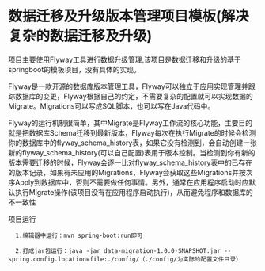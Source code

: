 # 数据迁移及升级版本管理项目模板(解决复杂的数据迁移及升级)

项目主要使用Flyway工具进行数据升级管理,该项目是数据迁移和升级的基于springboot的模板项目，没有具体的实现。

Flyway是一款开源的数据库版本管理工具，Flyway可以独立于应用实现管理并跟踪数据库的变更，Flyway根据自己的约定，不需要复杂的配置就可以实现数据的Migrate。Migrations可以写成SQL脚本，也可以写在Java代码中。

Flyway的运行机制很简单，其中Migrate是Flyway工作流的核心功能，主要目的就是把数据库Schema迁移到最新版本，Flyway每次在执行Migrate的时候会检测你的数据库中的flyway_schema_history表，如果它没有检测到，会自动创建一张新的flyway_schema_history(可以自己配置)表用于版本控制。当检测到你有新的版本需要迁移的时候，Flyway会逐一比对flyway_schema_history表中的已存在的版本记录，如果有未应用的Migrations，Flyway会获取这些Migrations并按次序Apply到数据库中，否则不需要做任何事情。另外，通常在应用程序启动时应默认执行Migrate操作(该项目没有在应用程序启动执行)，从而避免程序和数据库的不一致性

项目运行
      
      1.编辑器中运行：mvn spring-boot:run即可
      
      2.打成jar包运行：java -jar data-migration-1.0.0-SNAPSHOT.jar --spring.config.location=file:./config/（./config/为实际的配置文件目录）
      
